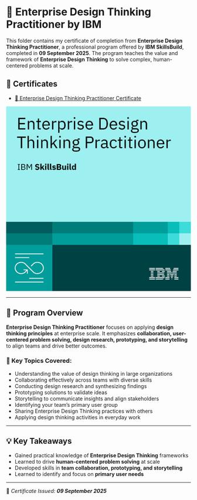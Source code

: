 # 🚀 Enterprise Design Thinking Practitioner by IBM

This folder contains my certificate of completion from **Enterprise Design Thinking Practitioner**, a professional program offered by **IBM SkillsBuild**, completed in **09 September 2025**. The program teaches the value and framework of **Enterprise Design Thinking** to solve complex, human-centered problems at scale.

## 📜 Certificates

- [📄 Enterprise Design Thinking Practitioner Certificate](https://github.com/Hurairiam/certifications/blob/main/Enterprise%20Design%20Thinking%20Practitioner%20by%20IBM/Enterprise%20Design%20Thinking%20Practitioner%20Certificate.pdf)  

![Badge](https://github.com/Hurairiam/certifications/blob/main/Enterprise%20Design%20Thinking%20Practitioner%20by%20IBM/Enterprise%20Design%20Thinking%20Practitioner%20Badge.png)

---

## 🧠 Program Overview

**Enterprise Design Thinking Practitioner** focuses on applying **design thinking principles** at enterprise scale. It emphasizes **collaboration, user-centered problem solving, design research, prototyping, and storytelling** to align teams and drive better outcomes.

### 📘 Key Topics Covered:

- Understanding the value of design thinking in large organizations  
- Collaborating effectively across teams with diverse skills  
- Conducting design research and synthesizing findings  
- Prototyping solutions to validate ideas  
- Storytelling to communicate insights and align stakeholders  
- Identifying your team’s primary user group  
- Sharing Enterprise Design Thinking practices with others  
- Applying design thinking activities in everyday work  

---

## 💡 Key Takeaways
- Gained practical knowledge of **Enterprise Design Thinking** frameworks  
- Learned to drive **human-centered problem solving** at scale  
- Developed skills in **team collaboration, prototyping, and storytelling**  
- Learned to identify and focus on **primary user needs**  

---

📌 _Certificate Issued: **09 September 2025**_

